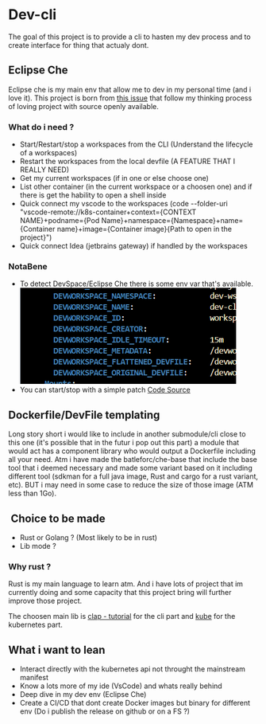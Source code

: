 # Dev-cli

The goal of this project is to provide a cli to hasten my dev process and to create interface for thing that actualy dont.

## Eclipse Che

Eclipse che is my main env that allow me to dev in my personal time (and i love it). This project is born from [this issue](https://github.com/eclipse/che/issues/22812) that follow my thinking process of loving project with source openly available.

### What do i need ?

- Start/Restart/stop a workspaces from the CLI (Understand the lifecycle of a workspaces)
- Restart the workspaces from the local devfile (A FEATURE THAT I REALLY NEED)
- Get my current workspaces (if in one or else choose one)
- List other container (in the current workspace or a choosen one) and if there is get the hability to open a shell inside
- Quick connect my vscode to the workspaces (code --folder-uri "vscode-remote://k8s-container+context={CONTEXT NAME}+podname={Pod Name}+namespace={Namespace}+name={Container name}+image={Container image}{Path to open in the project}")
- Quick connect Idea (jetbrains gateway) if handled by the workspaces

### NotaBene

- To detect DevSpace/Eclipse Che there is some env var that's available.
![exemple](./doc/image/var-env-in-devspaces.png)
- You can start/stop with a simple patch [Code Source](https://github.com/che-incubator/che-code/blob/6e0a908d58cacb380c216dde3af544d75e3913d5/code/extensions/che-api/src/impl/k8s-workspace-service-impl.ts#L62)

## Dockerfile/DevFile templating

Long story short i would like to include in another submodule/cli close to this one (it's possible that in the futur i pop out this part) a module that would act has a component library who would output a Dockerfile including all your need. Atm i have made the batleforc/che-base that include the base tool that i deemed necessary and made some variant based on it including different tool (sdkman for a full java image, Rust and cargo for a rust variant, etc). BUT i may need in some case to reduce the size of those image (ATM less than 1Go).

##  Choice to be made

- Rust or Golang ? (Most likely to be in rust)
- Lib mode ?

### Why rust ?

Rust is my main language to learn atm. And i have lots of project that im currently doing and some capacity that this project bring will further improve those project.

The choosen main lib is [clap - tutorial](https://docs.rs/clap/latest/clap/_derive/_tutorial/chapter_0/index.html) for the cli part and [kube](https://docs.rs/kube/latest/kube/index.html) for the kubernetes part.

## What i want to lean

- Interact directly with the kubernetes api not throught the mainstream manifest
- Know a lots more of my ide (VsCode) and whats really behind
- Deep dive in my dev env (Eclipse Che)
- Create a CI/CD that dont create Docker images but binary for different env (Do i publish the release on github or on a FS ?)
